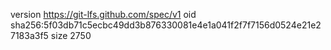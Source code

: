 version https://git-lfs.github.com/spec/v1
oid sha256:5f03db71c5ecbc49dd3b876330081e4e1a041f2f7f7156d0524e21e27183a3f5
size 2750
